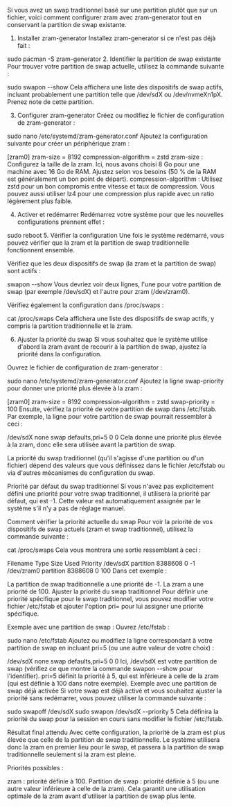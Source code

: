 Si vous avez un swap traditionnel basé sur une partition plutôt que sur un fichier, voici comment configurer zram avec zram-generator tout en conservant la partition de swap existante.

1. Installer zram-generator
Installez zram-generator si ce n'est pas déjà fait :

sudo pacman -S zram-generator
2. Identifier la partition de swap existante
Pour trouver votre partition de swap actuelle, utilisez la commande suivante :

sudo swapon --show
Cela affichera une liste des dispositifs de swap actifs, incluant probablement une partition telle que /dev/sdX ou /dev/nvmeXn1pX. Prenez note de cette partition.

3. Configurer zram-generator
Créez ou modifiez le fichier de configuration de zram-generator :

sudo nano /etc/systemd/zram-generator.conf
Ajoutez la configuration suivante pour créer un périphérique zram :

[zram0]
zram-size = 8192
compression-algorithm = zstd
zram-size : Configurez la taille de la zram. Ici, nous avons choisi 8 Go pour une machine avec 16 Go de RAM. Ajustez selon vos besoins (50 % de la RAM est généralement un bon point de départ).
compression-algorithm : Utilisez zstd pour un bon compromis entre vitesse et taux de compression. Vous pouvez aussi utiliser lz4 pour une compression plus rapide avec un ratio légèrement plus faible.

4. Activer et redémarrer
Redémarrez votre système pour que les nouvelles configurations prennent effet :

sudo reboot
5. Vérifier la configuration
Une fois le système redémarré, vous pouvez vérifier que la zram et la partition de swap traditionnelle fonctionnent ensemble.

Vérifiez que les deux dispositifs de swap (la zram et la partition de swap) sont actifs :

swapon --show
Vous devriez voir deux lignes, l'une pour votre partition de swap (par exemple /dev/sdX) et l'autre pour zram (/dev/zram0).

Vérifiez également la configuration dans /proc/swaps :

cat /proc/swaps
Cela affichera une liste des dispositifs de swap actifs, y compris la partition traditionnelle et la zram.

6. Ajuster la priorité du swap
Si vous souhaitez que le système utilise d'abord la zram avant de recourir à la partition de swap, ajustez la priorité dans la configuration.

Ouvrez le fichier de configuration de zram-generator :

sudo nano /etc/systemd/zram-generator.conf
Ajoutez la ligne swap-priority pour donner une priorité plus élevée à la zram :

[zram0]
zram-size = 8192
compression-algorithm = zstd
swap-priority = 100
Ensuite, vérifiez la priorité de votre partition de swap dans /etc/fstab. Par exemple, la ligne pour votre partition de swap pourrait ressembler à ceci :

/dev/sdX none swap defaults,pri=5 0 0
Cela donne une priorité plus élevée à la zram, donc elle sera utilisée avant la partition de swap.


La priorité du swap traditionnel (qu'il s'agisse d'une partition ou d'un fichier) dépend des valeurs que vous définissez dans le fichier /etc/fstab ou via d'autres mécanismes de configuration du swap.

Priorité par défaut du swap traditionnel
Si vous n'avez pas explicitement défini une priorité pour votre swap traditionnel, il utilisera la priorité par défaut, qui est -1. Cette valeur est automatiquement assignée par le système s'il n'y a pas de réglage manuel.

Comment vérifier la priorité actuelle du swap
Pour voir la priorité de vos dispositifs de swap actuels (zram et swap traditionnel), utilisez la commande suivante :

cat /proc/swaps
Cela vous montrera une sortie ressemblant à ceci :

Filename                Type        Size    Used    Priority
/dev/sdX                partition   8388608 0       -1
/dev/zram0              partition   8388608 0       100
Dans cet exemple :

La partition de swap traditionnelle a une priorité de -1.
La zram a une priorité de 100.
Ajuster la priorité du swap traditionnel
Pour définir une priorité spécifique pour le swap traditionnel, vous pouvez modifier votre fichier /etc/fstab et ajouter l'option pri= pour lui assigner une priorité spécifique.

Exemple avec une partition de swap :
Ouvrez /etc/fstab :

sudo nano /etc/fstab
Ajoutez ou modifiez la ligne correspondant à votre partition de swap en incluant pri=5 (ou une autre valeur de votre choix) :

/dev/sdX none swap defaults,pri=5 0 0
Ici, /dev/sdX est votre partition de swap (vérifiez ce que montre la commande swapon --show pour l'identifier).
pri=5 définit la priorité à 5, qui est inférieure à celle de la zram (qui est définie à 100 dans notre exemple).
Exemple avec une partition de swap déjà activée
Si votre swap est déjà activé et vous souhaitez ajuster la priorité sans redémarrer, vous pouvez utiliser la commande suivante :

sudo swapoff /dev/sdX
sudo swapon /dev/sdX --priority 5
Cela définira la priorité du swap pour la session en cours sans modifier le fichier /etc/fstab.

Résultat final attendu
Avec cette configuration, la priorité de la zram est plus élevée que celle de la partition de swap traditionnelle. Le système utilisera donc la zram en premier lieu pour le swap, et passera à la partition de swap traditionnelle seulement si la zram est pleine.

Priorités possibles :

zram : priorité définie à 100.
Partition de swap : priorité définie à 5 (ou une autre valeur inférieure à celle de la zram).
Cela garantit une utilisation optimale de la zram avant d'utiliser la partition de swap plus lente.
